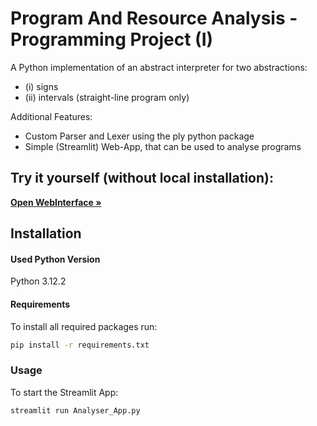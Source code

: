 # Program And Resource Analysis - Programming Project (I)


A Python implementation of an abstract interpreter
for two abstractions: 
* (i) signs
* (ii) intervals (straight-line program only)

Additional Features:
* Custom Parser and Lexer using the ply python package
* Simple (Streamlit) Web-App, that can be used to analyse programs

## Try it yourself (without local installation):
<a href="https://static-analysis-tool.streamlit.app/"><strong>Open WebInterface »</strong></a>

## Installation


#### Used Python Version
Python 3.12.2

#### Requirements

To install all required packages run:

``` bash
pip install -r requirements.txt
```
### Usage 
To start the Streamlit App:
``` bash
streamlit run Analyser_App.py
```
